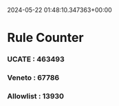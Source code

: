 2024-05-22 01:48:10.347363+00:00
# Rule Counter 
 ### UCATE : 463493

 ### Veneto : 67786

 ### Allowlist : 13930